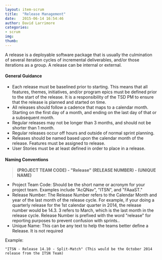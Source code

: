 ```yaml
---
layout: item-scrum
title:  "Release Management"
date:   2015-06-14 16:54:46
author: David Larrimore
categories:
- scrum
img: 
thumb: 
---
```



A release is a deployable software package that is usually the culmination of several iteration cycles of incremental deliverables, and/or those iterations as a group. A release can be internal or external.


#### General Guidance


* Each release must be baselined prior to starting. This means that all features, themes, initiatives, and/or program epics must be defined prior to the start of the release. It is a responsibility of the TSD PM to ensure that the release is planned and started on time.
* All releases should follow a cadence that maps to a calendar month. Starting on the first day of a month, and ending on the last day of that or a subsequent month.
* Regular releases may not be longer than 3 months, and should not be shorter than 1 month.
* Regular releases occur off hours and outside of normal sprint planning.
* Releases should be named based upon the calendar month of the release.
Features must be assigned to release.
* User Stories must be at least defined in order to place in a release.

#### Naming Conventions

>**(PROJECT TEAM CODE) - "Release" (RELEASE NUMBER) - (UNIQUE NAME)**

* Project Team Code: Should be the short name or acronym for your project team. Examples include "AcQNav", "ITSN", and "FAaaST."
* Release Number: The Release Number refers to the Calendar Month and year of the last month of the release cycle. For example, if your doing a quarterly release for the 1st calendar quarter in 2014, the release number would be 14.3. 3 refers to March, which is the last month in the release cycle. Release Number is prefixed with the word "release" for reporting purposes to prevent confusion with sprints..
* Unique Name: This can be any text to help the teams better define a Release. It is not required

Example:
    
    "ITSN - Release 14.10 - Split-Match" (This would be the October 2014 release from the ITSN Team)

